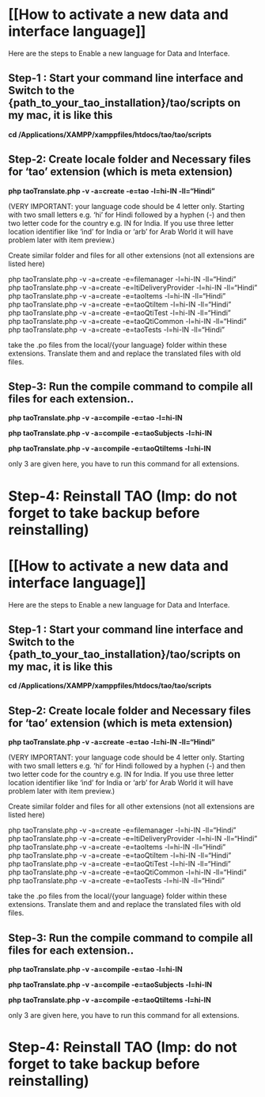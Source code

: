 <!--
author:
    - 'Vijai Pandey'
created_at: '2014-12-10 10:09:23'
updated_at: '2015-07-28 08:49:53'
tags:
    - 'Developer Guide'
-->

[[How to activate a new data and interface language]]
=====================================================

Here are the steps to Enable a new language for Data and Interface.

Step-1 : Start your command line interface and Switch to the {path\_to\_your\_tao\_installation}/tao/scripts on my mac, it is like this
---------------------------------------------------------------------------------------------------------------------------------------

**cd /Applications/XAMPP/xamppfiles/htdocs/tao/tao/scripts**

Step-2: Create locale folder and Necessary files for ‘tao’ extension (which is meta extension)
----------------------------------------------------------------------------------------------

**php taoTranslate.php -v -a=create -e=tao -l=hi-IN -ll=“Hindi”**

(VERY IMPORTANT: your language code should be 4 letter only. Starting with two small letters e.g. ‘hi’ for Hindi followed by a hyphen (-) and then two letter code for the country e.g. IN for India. If you use three letter location identifier like ‘ind’ for India or ‘arb’ for Arab World it will have problem later with item preview.)

Create similar folder and files for all other extensions (not all extensions are listed here)

php taoTranslate.php -v -a=create -e=filemanager -l=hi-IN -ll=“Hindi”\
php taoTranslate.php -v -a=create -e=ltiDeliveryProvider -l=hi-IN -ll=“Hindi”\
php taoTranslate.php -v -a=create -e=taoItems -l=hi-IN -ll=“Hindi”\
php taoTranslate.php -v -a=create -e=taoQtiItem -l=hi-IN -ll=“Hindi”\
php taoTranslate.php -v -a=create -e=taoQtiTest -l=hi-IN -ll=“Hindi”\
php taoTranslate.php -v -a=create -e=taoQtiCommon -l=hi-IN -ll=“Hindi”\
php taoTranslate.php -v -a=create -e=taoTests -l=hi-IN -ll=“Hindi”

take the .po files from the local/{your language} folder within these extensions. Translate them and and replace the translated files with old files.

Step-3: Run the compile command to compile all files for each extension..
-------------------------------------------------------------------------

**php taoTranslate.php -v -a=compile -e=tao -l=hi-IN**

**php taoTranslate.php -v -a=compile -e=taoSubjects -l=hi-IN**

**php taoTranslate.php -v -a=compile -e=taoQtiItems -l=hi-IN**

only 3 are given here, you have to run this command for all extensions.

Step-4: Reinstall TAO (Imp: do not forget to take backup before reinstalling)
=============================================================================
[[How to activate a new data and interface language]]
=====================================================

Here are the steps to Enable a new language for Data and Interface.

Step-1 : Start your command line interface and Switch to the {path\_to\_your\_tao\_installation}/tao/scripts on my mac, it is like this
---------------------------------------------------------------------------------------------------------------------------------------

**cd /Applications/XAMPP/xamppfiles/htdocs/tao/tao/scripts**

Step-2: Create locale folder and Necessary files for ‘tao’ extension (which is meta extension)
----------------------------------------------------------------------------------------------

**php taoTranslate.php -v -a=create -e=tao -l=hi-IN -ll=“Hindi”**

(VERY IMPORTANT: your language code should be 4 letter only. Starting with two small letters e.g. ‘hi’ for Hindi followed by a hyphen (-) and then two letter code for the country e.g. IN for India. If you use three letter location identifier like ‘ind’ for India or ‘arb’ for Arab World it will have problem later with item preview.)

Create similar folder and files for all other extensions (not all extensions are listed here)

php taoTranslate.php -v -a=create -e=filemanager -l=hi-IN -ll=“Hindi”\
php taoTranslate.php -v -a=create -e=ltiDeliveryProvider -l=hi-IN -ll=“Hindi”\
php taoTranslate.php -v -a=create -e=taoItems -l=hi-IN -ll=“Hindi”\
php taoTranslate.php -v -a=create -e=taoQtiItem -l=hi-IN -ll=“Hindi”\
php taoTranslate.php -v -a=create -e=taoQtiTest -l=hi-IN -ll=“Hindi”\
php taoTranslate.php -v -a=create -e=taoQtiCommon -l=hi-IN -ll=“Hindi”\
php taoTranslate.php -v -a=create -e=taoTests -l=hi-IN -ll=“Hindi”

take the .po files from the local/{your language} folder within these extensions. Translate them and and replace the translated files with old files.

Step-3: Run the compile command to compile all files for each extension..
-------------------------------------------------------------------------

**php taoTranslate.php -v -a=compile -e=tao -l=hi-IN**

**php taoTranslate.php -v -a=compile -e=taoSubjects -l=hi-IN**

**php taoTranslate.php -v -a=compile -e=taoQtiItems -l=hi-IN**

only 3 are given here, you have to run this command for all extensions.

Step-4: Reinstall TAO (Imp: do not forget to take backup before reinstalling)
=============================================================================

